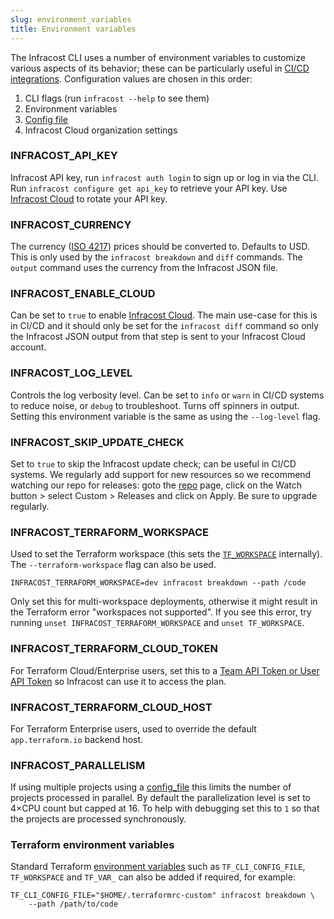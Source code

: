```yaml
---
slug: environment_variables
title: Environment variables
---
```


The Infracost CLI uses a number of environment variables to customize various aspects of its behavior; these can be particularly useful in [CI/CD integrations](/docs/integrations/cicd). Configuration values are chosen in this order:
1. CLI flags (run `infracost --help` to see them)
2. Environment variables
3. [Config file](/docs/features/config_file)
4. Infracost Cloud organization settings

### INFRACOST_API_KEY
Infracost API key, run `infracost auth login` to sign up or log in via the CLI. Run `infracost configure get api_key` to retrieve your API key. Use [Infracost Cloud](/docs/infracost_cloud/authentication/) to rotate your API key.

### INFRACOST_CURRENCY
The currency ([ISO 4217](https://en.wikipedia.org/wiki/ISO_4217#Active_codes)) prices should be converted to. Defaults to USD.
This is only used by the `infracost breakdown` and `diff` commands. The `output` command uses the currency from the Infracost JSON file.

### INFRACOST_ENABLE_CLOUD
Can be set to `true` to enable [Infracost Cloud](/docs/infracost_cloud/overview/). The main use-case for this is in CI/CD and it should only be set for the `infracost diff` command so only the Infracost JSON output from that step is sent to your Infracost Cloud account.

### INFRACOST_LOG_LEVEL
Controls the log verbosity level. Can be set to `info` or `warn` in CI/CD systems to reduce noise, or `debug` to troubleshoot. Turns off spinners in output. Setting this environment variable is the same as using the `--log-level` flag.

### INFRACOST_SKIP_UPDATE_CHECK
Set to `true` to skip the Infracost update check; can be useful in CI/CD systems. We regularly add support for new resources so we recommend watching our repo for releases: goto the [repo](https://github.com/infracost/infracost) page, click on the Watch button > select Custom > Releases and click on Apply. Be sure to upgrade regularly.

### INFRACOST_TERRAFORM_WORKSPACE
Used to set the Terraform workspace (this sets the [`TF_WORKSPACE`](https://www.terraform.io/docs/cli/config/environment-variables.html#tf_workspace) internally). The `--terraform-workspace` flag can also be used.
  ```shell
  INFRACOST_TERRAFORM_WORKSPACE=dev infracost breakdown --path /code
  ```

Only set this for multi-workspace deployments, otherwise it might result in the Terraform error "workspaces not supported". If you see this error, try running `unset INFRACOST_TERRAFORM_WORKSPACE` and `unset TF_WORKSPACE`.

### INFRACOST_TERRAFORM_CLOUD_TOKEN
For Terraform Cloud/Enterprise users, set this to a [Team API Token or User API Token](https://www.terraform.io/docs/cloud/users-teams-organizations/api-tokens.html) so Infracost can use it to access the plan.

### INFRACOST_TERRAFORM_CLOUD_HOST
For Terraform Enterprise users, used to override the default `app.terraform.io` backend host.

### INFRACOST_PARALLELISM
If using multiple projects using a [config_file](/docs/features/config_file) this limits the number of projects processed in parallel. By default the parallelization level is set to 4×CPU count but capped at 16. To help with debugging set this to `1` so that the projects are processed synchronously.

### Terraform environment variables
Standard Terraform [environment variables](https://www.terraform.io/docs/commands/environment-variables.html) such as `TF_CLI_CONFIG_FILE`, `TF_WORKSPACE` and `TF_VAR_` can also be added if required, for example:
```shell
TF_CLI_CONFIG_FILE="$HOME/.terraformrc-custom" infracost breakdown \
    --path /path/to/code
```
